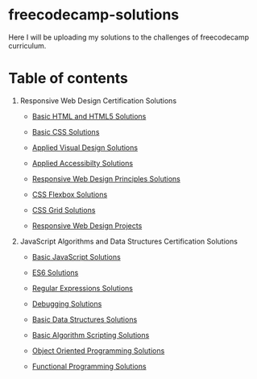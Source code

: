 # freecodecamp-solutions

Here I will be uploading my solutions to the challenges of freecodecamp curriculum.

# Table of contents

1. Responsive Web Design Certification Solutions

   - [Basic HTML and HTML5 Solutions](1.Responsive-Web-Design-Certification/1.Basic-HTML-and-HTML5)

   - [Basic CSS Solutions](1.Responsive-Web-Design-Certification/2.Basic-CSS)

   - [Applied Visual Design Solutions](1.Responsive-Web-Design-Certification/3.Applied-Visual-Design)

   - [Applied Accessibilty Solutions](1.Responsive-Web-Design-Certification/4.Applied-Accessibility)

   - [Responsive Web Design Principles Solutions](1.Responsive-Web-Design-Certification/5.Responsive-Web-Design-Principles)

   - [CSS Flexbox Solutions](1.Responsive-Web-Design-Certification/6.CSS-Flexbox)

   - [CSS Grid Solutions](1.Responsive-Web-Design-Certification/7.CSS-Grid)

   - [Responsive Web Design Projects](https://github.com/sayyedulbappy/freecodecamp-projects#responsive-web-design-projects)

2. JavaScript Algorithms and Data Structures Certification Solutions

   - [Basic JavaScript Solutions](2.JavaScript-Algorithms-and-Data-Structures-Certification/1.Basic-JavaScript)

   - [ES6 Solutions](2.JavaScript-Algorithms-and-Data-Structures-Certification/2.ES6)

   - [Regular Expressions Solutions](2.JavaScript-Algorithms-and-Data-Structures-Certification/3.Regular-Expressions)

   - [Debugging Solutions](2.JavaScript-Algorithms-and-Data-Structures-Certification/4.Debugging)

   - [Basic Data Structures Solutions](2.JavaScript-Algorithms-and-Data-Structures-Certification/5.Basic-Data-Structures)

   - [Basic Algorithm Scripting Solutions](2.JavaScript-Algorithms-and-Data-Structures-Certification/6.Basic-Algorithm-Scripting)

   - [Object Oriented Programming Solutions](2.JavaScript-Algorithms-and-Data-Structures-Certification/7.Object-Oriented-Programming)

   - [Functional Programming Solutions](2.JavaScript-Algorithms-and-Data-Structures-Certification/8.Functional-Programming)
